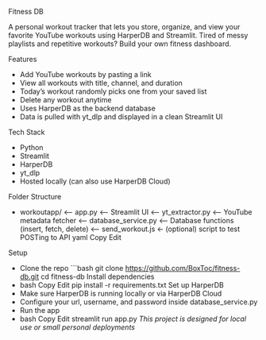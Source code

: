 Fitness DB 

A personal workout tracker that lets you store, organize, and view your favorite YouTube workouts using HarperDB and Streamlit. Tired of messy playlists and repetitive workouts? Build your own fitness dashboard. 

Features 
  - Add YouTube workouts by pasting a link 
  - View all workouts with title, channel, and duration 
  - Today’s workout randomly picks one from your saved list 
  - Delete any workout anytime 
  - Uses HarperDB as the backend database 
  - Data is pulled with yt_dlp and displayed in a clean Streamlit UI 

Tech Stack 
  - Python 
  - Streamlit 
  - HarperDB 
  - yt_dlp 
  - Hosted locally (can also use HarperDB Cloud)

Folder Structure 
  - workoutapp/ <-- app.py <-- Streamlit UI <-- yt_extractor.py <-- YouTube metadata fetcher <-- database_service.py <-- Database functions (insert, fetch, delete) <-- send_workout.js ← (optional) script to test POSTing to API 
    yaml Copy Edit 

Setup 
  - Clone the repo ```bash git clone https://github.com/BoxToc/fitness-db.git cd fitness-db Install dependencies 
  - bash Copy Edit pip install -r requirements.txt Set up HarperDB 
  - Make sure HarperDB is running locally or via HarperDB Cloud 
  - Configure your url, username, and password inside database_service.py 
  - Run the app 
  - bash Copy Edit streamlit run app.py *This project is designed for local use or small personal deployments* 
